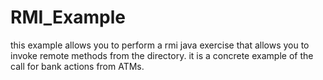 # RMI_Example
this example allows you to perform a rmi java exercise that allows you to invoke remote methods from the directory. it is a concrete example of the call for bank actions from ATMs.
